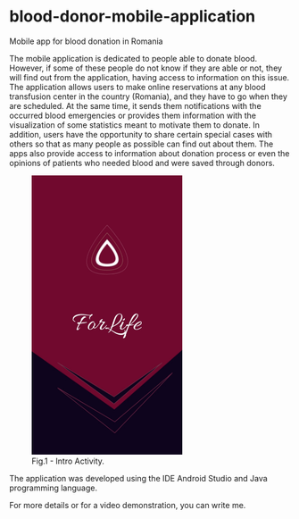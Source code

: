 # blood-donor-mobile-application
Mobile app for blood donation in Romania

The mobile application is dedicated to people able to donate blood. However, if some of these people do not know if they are able or not, they will find out from the application, having access to information on this issue. The application allows users to make online reservations at any blood transfusion center in the country (Romania), and they have to go when they are scheduled. At the same time, it sends them notifications with the occurred blood emergencies or provides them information with the visualization of some statistics meant to motivate them to donate. In addition, users have the opportunity to share certain special cases with others so that as many people as possible can find out about them. The apps also provide access to information about donation process or even the opinions of patients who needed blood and were saved through donors. 

<figure>
  <img src="Screenshots/intro.jpg" width="270" height="500" alt="Intro Activity of the application">
  <figcaption>Fig.1 - Intro Activity.</figcaption>
</figure>

The application was developed using the IDE Android Studio and Java programming language. 

<p>For more details or for a video demonstration, you can write me.</p>

